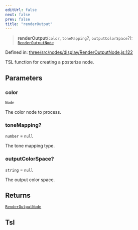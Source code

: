 ```yaml
---
editUrl: false
next: false
prev: false
title: "renderOutput"
---
```


> **renderOutput**(`color`, `toneMapping`?, `outputColorSpace`?): [`RenderOutputNode`](/reference/threewebgpu/classes/renderoutputnode/)

Defined in: [three/src/nodes/display/RenderOutputNode.js:122](https://github.com/DefinitelyMaybe/three-i18n/blob/fa57b79433d1c349ffb23a78727299c8d4190136/three/src/nodes/display/RenderOutputNode.js#L122)

TSL function for creating a posterize node.

## Parameters

### color

`Node`

The color node to process.

### toneMapping?

`number` = `null`

The tone mapping type.

### outputColorSpace?

`string` = `null`

The output color space.

## Returns

[`RenderOutputNode`](/reference/threewebgpu/classes/renderoutputnode/)

## Tsl
